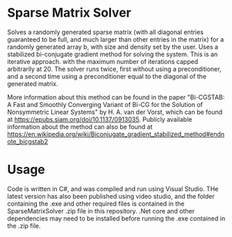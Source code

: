 # Sparse Matrix Solver
Solves a randomly generated sparse matrix (with all diagonal entries guaranteed to be full, and much larger than other entries in the matrix) for a randomly generated array b, with size and density set by the user. 
Uses a stabilized bi-conjugate gradient method for solving the system. This is an iterative approach. with the maximum number of iterations capped arbitrarily at 20. The solver runs twice, first without using a preconditioner, and a second time using a preconditioner equal to the diagonal of the generated matrix.

More information about this method can be found in the paper "Bi-CGSTAB: A Fast and Smoothly Converging Variant of Bi-CG for the Solution of Nonsymmetric Linear Systems" by H. A. van der Vorst, which can be found at https://epubs.siam.org/doi/10.1137/0913035. Publicly available information about the method can also be found at https://en.wikipedia.org/wiki/Biconjugate_gradient_stabilized_method#endnote_bicgstab2

# Usage
Code is written in C#, and was compiled and run using Visual Studio. THe latest version has also been published using video studio, and the folder containing the .exe and other required files is contained in the SparseMatrixSolver .zip file in this repository. .Net core and other dependencies may need to be installed before running the .exe contained in the .zip file.
